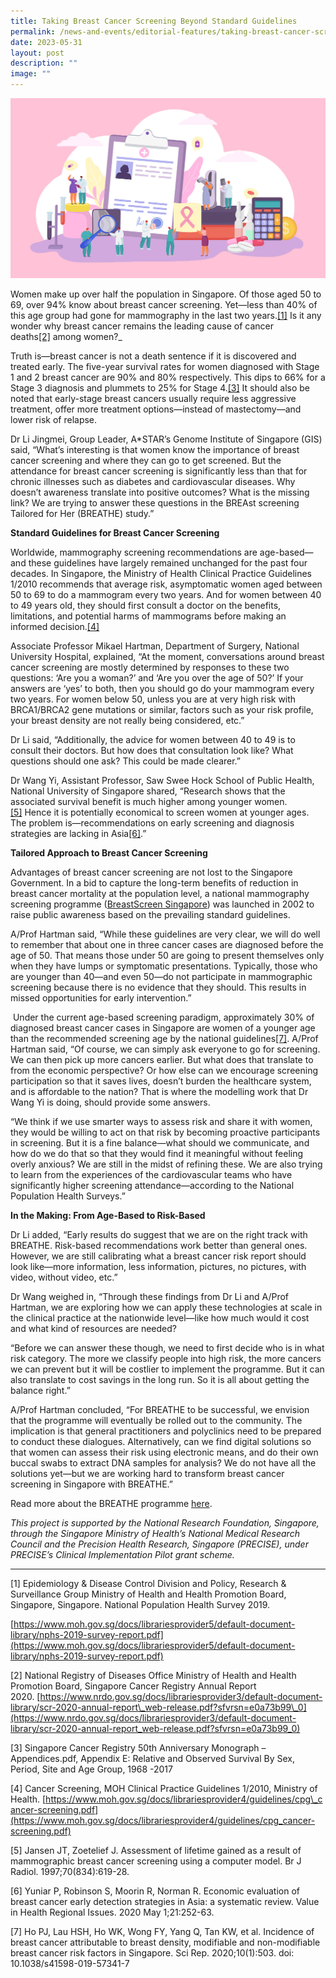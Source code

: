 ```yaml
---
title: Taking Breast Cancer Screening Beyond Standard Guidelines
permalink: /news-and-events/editorial-features/taking-breast-cancer-screening-beyond-standard-guidelines/
date: 2023-05-31
layout: post
description: ""
image: ""
---
```

![](/images/Resources/Editorial%20Features/2023/precise-banner10_1400x800.jpg)

Women make up over half the population in Singapore. Of those aged 50 to 69, over 94% know about breast cancer screening. Yet—less than 40% of this age group had gone for mammography in the last two years.<a href="#references">[1]</a>&nbsp;Is it any wonder why breast cancer remains the leading cause of cancer deaths<a href="#references">[2]</a>&nbsp;among women?_

Truth is—breast cancer is not a death sentence if it is discovered and treated early. The five-year survival rates for women diagnosed with Stage 1 and 2 breast cancer are 90% and 80% respectively. This dips to 66% for a Stage 3 diagnosis and plummets to 25% for Stage 4.<a href="#references">[3]</a>&nbsp;It should also be noted that early-stage breast cancers usually require less aggressive treatment, offer more treatment options—instead of mastectomy—and lower risk of relapse.

Dr Li Jingmei, Group Leader, A\*STAR’s Genome Institute of Singapore (GIS) said, “What’s interesting is that women know the importance of breast cancer screening and where they can go to get screened. But the attendance for breast cancer screening is significantly less than that for chronic illnesses such as diabetes and cardiovascular diseases. Why doesn’t awareness translate into positive outcomes? What is the missing link? We are trying to answer these questions in the BREAst screening Tailored for Her (BREATHE) study.”

**Standard Guidelines for Breast Cancer Screening**

Worldwide, mammography screening recommendations are age-based—and these guidelines have largely remained unchanged for the past four decades. In Singapore, the Ministry of Health Clinical Practice Guidelines 1/2010 recommends that average risk, asymptomatic women aged between 50 to 69 to do a mammogram every two years. And for women between 40 to 49 years old, they should first consult a doctor on the benefits, limitations, and potential harms of mammograms before making an informed decision.<a href="#references">[4]</a>

Associate Professor Mikael Hartman, Department of Surgery, National University Hospital, explained, “At the moment, conversations around breast cancer screening are mostly determined by responses to these two questions: ‘Are you a woman?’ and ‘Are you over the age of 50?’ If your answers are ‘yes’ to both, then you should go do your mammogram every two years. For women below 50, unless you are at very high risk with BRCA1/BRCA2 gene mutations or similar, factors such as your risk profile, your breast density are not really being considered, etc.”

Dr Li said, “Additionally, the advice for women between 40 to 49 is to consult their doctors. But how does that consultation look like? What questions should one ask? This could be made clearer.”

Dr Wang Yi, Assistant Professor, Saw Swee Hock School of Public Health, National University of Singapore shared, “Research shows that the associated survival benefit is much higher among younger women.<a href="#references">[5]</a>&nbsp;Hence it is potentially economical to screen women at younger ages. The problem is—recommendations on early screening and diagnosis strategies are lacking in Asia<a href="#references">[6]</a>.”

**Tailored Approach to Breast Cancer Screening**

Advantages of breast cancer screening are not lost to the Singapore Government. In a bid to capture the long-term benefits of reduction in breast cancer mortality at the population level, a national mammography screening programme ([BreastScreen Singapore](https://www.singhealth.com.sg/news/medical-news-singhealth/landscape-breast-cancer-screening-treatment-singapore)) was launched in 2002 to raise public awareness based on the prevailing standard guidelines.

A/Prof Hartman said, “While these guidelines are very clear, we will do well to remember that about one in three cancer cases are diagnosed before the age of 50. That means those under 50 are going to present themselves only when they have lumps or symptomatic presentations. Typically, those who are younger than 40—and even 50—do not participate in mammographic screening because there is no evidence that they should. This results in missed opportunities for early intervention.”

&nbsp;Under the current age-based screening paradigm, approximately 30% of diagnosed breast cancer cases in Singapore are women of a younger age than the recommended screening age by the national guidelines<a href="#references">[7]</a>. A/Prof Hartman said, “Of course, we can simply ask everyone to go for screening. We can then pick up more cancers earlier. But what does that translate to from the economic perspective? Or how else can we encourage screening participation so that it saves lives, doesn’t burden the healthcare system, and is affordable to the nation? That is where the modelling work that Dr Wang Yi is doing, should provide some answers.

“We think if we use smarter ways to assess risk and share it with women, they would be willing to act on that risk by becoming proactive participants in screening. But it is a fine balance—what should we communicate, and how do we do that so that they would find it meaningful without feeling overly anxious? We are still in the midst of refining these. We are also trying to learn from the experiences of the cardiovascular teams who have significantly higher screening attendance—according to the National Population Health Surveys.”

**In the Making: From Age-Based to Risk-Based**

Dr Li added, “Early results do suggest that we are on the right track with BREATHE. Risk-based recommendations work better than general ones. However, we are still calibrating what a breast cancer risk report should look like—more information, less information, pictures, no pictures, with video, without video, etc.”

Dr Wang weighed in, “Through these findings from Dr Li and A/Prof Hartman, we are exploring how we can apply these technologies at scale in the clinical practice at the nationwide level—like how much would it cost and what kind of resources are needed?

“Before we can answer these though, we need to first decide who is in what risk category. The more we classify people into high risk, the more cancers we can prevent but it will be costlier to implement the programme. But it can also translate to cost savings in the long run. So it is all about getting the balance right.”

A/Prof Hartman concluded, “For BREATHE to be successful, we envision that the programme will eventually be rolled out to the community. The implication is that general practitioners and polyclinics need to be prepared to conduct these dialogues. Alternatively, can we find digital solutions so that women can assess their risk using electronic means, and do their own buccal swabs to extract DNA samples for analysis? We do not have all the solutions yet—but we are working hard to transform breast cancer screening in Singapore with BREATHE.”

Read more about the BREATHE programme&nbsp;[here](/news-and-events/editorial-features/mission-breathe-reshaping-the-age-based-paradigm-for-breast/).

_This project is supported by the National Research Foundation, Singapore, through the Singapore Ministry of Health’s National Medical Research Council and the Precision Health Research, Singapore (PRECISE), under PRECISE’s Clinical Implementation Pilot grant scheme._

* * *

<p><a name="references"></a></p>
[1]&nbsp;Epidemiology &amp; Disease Control Division and Policy, Research &amp; Surveillance Group Ministry of Health and Health Promotion Board, Singapore, Singapore. National Population Health Survey 2019. 

[https://www.moh.gov.sg/docs/librariesprovider5/default-document-library/nphs-2019-survey-report.pdf](https://www.moh.gov.sg/docs/librariesprovider5/default-document-library/nphs-2019-survey-report.pdf)

[2]&nbsp;National Registry of Diseases Office Ministry of Health and Health Promotion Board, Singapore Cancer Registry Annual Report 2020.&nbsp;[https://www.nrdo.gov.sg/docs/librariesprovider3/default-document-library/scr-2020-annual-report\_web-release.pdf?sfvrsn=e0a73b99\_0](https://www.nrdo.gov.sg/docs/librariesprovider3/default-document-library/scr-2020-annual-report_web-release.pdf?sfvrsn=e0a73b99_0)

[3]&nbsp;Singapore Cancer Registry 50th Anniversary Monograph – Appendices.pdf, Appendix E: Relative and Observed Survival By Sex, Period, Site and Age Group, 1968 -2017

[4]&nbsp;Cancer Screening, MOH Clinical Practice Guidelines 1/2010, Ministry of Health.&nbsp;[https://www.moh.gov.sg/docs/librariesprovider4/guidelines/cpg\_cancer-screening.pdf](https://www.moh.gov.sg/docs/librariesprovider4/guidelines/cpg_cancer-screening.pdf)

[5]&nbsp;Jansen JT, Zoetelief J. Assessment of lifetime gained as a result of mammographic breast cancer screening using a computer model. Br J Radiol. 1997;70(834):619-28.

[6]&nbsp;Yuniar P, Robinson S, Moorin R, Norman R. Economic evaluation of breast cancer early detection strategies in Asia: a systematic review. Value in Health Regional Issues. 2020 May 1;21:252-63.

[7]&nbsp;Ho PJ, Lau HSH, Ho WK, Wong FY, Yang Q, Tan KW, et al.&nbsp;Incidence of breast cancer attributable to breast density, modifiable and non-modifiable breast cancer risk factors in Singapore.&nbsp;Sci Rep. 2020;10(1):503. doi: 10.1038/s41598-019-57341-7